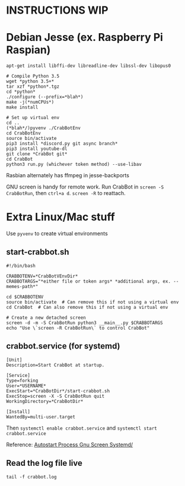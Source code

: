 # INSTRUCTIONS WIP

# Debian Jesse (ex. Raspberry Pi Raspian)
```
apt-get install libffi-dev libreadline-dev libssl-dev libopus0

# Compile Python 3.5
wget *python 3.5+*
tar xzf *python*.tgz
cd *python*
./configure (--prefix=*blah*)
make -j(*numCPUs*)
make install

# Set up virtual env
cd ..
(*blah*/)pyvenv ./CrabBotEnv
cd CrabBotEnv
source bin/activate
pip3 install *discord.py git async branch*
pip3 install youtube-dl
git clone *CrabBot git*
cd CrabBot
python3 run.py (whichever token method) --use-libav
```

Rasbian alternately has ffmpeg in jesse-backports

GNU screen is handy for remote work. Run CrabBot in `screen -S CrabBotRun`, then `ctrl+a d`. `screen -R` to reattach.

# Extra Linux/Mac stuff

Use `pyvenv` to create virtual environments

## start-crabbot.sh

```
#!/bin/bash

CRABBOTENV=*CrabBotVEnvDir*
CRABBOTARGS="*either file or token args* *additional args, ex. --memes-path*"

cd $CRABBOTENV
source bin/activate  # Can remove this if not using a virtual env
cd CrabBot  # Can also remove this if not using a virtual env

# Create a new detached screen
screen -d -m -S CrabBotRun python3 __main__.py $CRABBOTARGS
echo "Use \`screen -R CrabBotRun\` to control CrabBot"

```

## crabbot.service (for systemd)

```
[Unit]
Description=Start CrabBot at startup.

[Service]
Type=forking
User=*USERNAME*
ExecStart=*CrabBotDir*/start-crabbot.sh
ExecStop=screen -X -S CrabBotRun quit
WorkingDirectory=*CrabBotDir*

[Install]
WantedBy=multi-user.target
```

Then `systemctl enable crabbot.service` and `systemctl start crabbot.service`

Reference: [Autostart Process Gnu Screen Systemd/](http://www.linuxveda.com/2014/04/28/autostart-process-gnu-screen-systemd/)

## Read the log file live

`tail -f crabbot.log`
